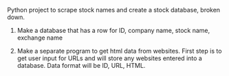 Python project to scrape stock names and create a stock database, broken down.

1. Make a database that has a row for ID, company name, stock name, exchange name

2. Make a separate program to get html data from websites. First step is to get user input for URLs and will store any websites entered into a database. Data format will be ID, URL, HTML.
